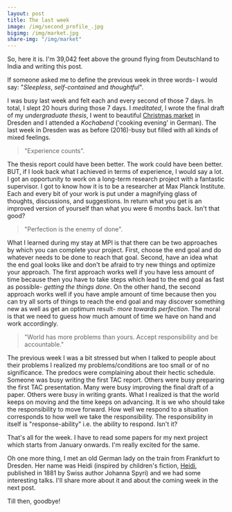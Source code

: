 ```yaml
---
layout: post
title: The last week
image: /img/second_profile_.jpg
bigimg: /img/market.jpg
share-img: "/img/market"
---
```

So, here it is. I'm 39,042 feet above the ground flying from Deutschland to India and writing this post. 

If someone asked me to define the previous week in three words- I would say: "_Sleepless_, _self-contained_ and _thoughtful_".

I was busy last week and felt each and every second of those 7 days. In total, I slept 20 hours during those 7 days. I _meditated_, I wrote the final draft of my _undergraduate thesis_, I went to beautiful [Christmas market](https://en.wikipedia.org/wiki/Striezelmarkt "Striezelmarkt") in Dresden and I attended a _Kochabend_ ('cooking evening' in German). The last week in Dresden was as before (2016)-busy but filled with all kinds of mixed feelings.

>"Experience counts".

The thesis report could have been better. The work could have been better. BUT, if I look back what I achieved in terms of experience, I would say a lot. I got an opportunity to work on a long-term research project with a fantastic supervisor. I got to know how it is to be a researcher at Max Planck Institute. Each and every bit of your work is put under a magnifying glass of thoughts, discussions, and suggestions. In return what you get is an improved version of yourself than what you were 6 months back. Isn't that good?

>"Perfection is the enemy of done".

What I learned during my stay at MPI is that there can be two approaches by which you can complete your project. First, choose the end goal and do whatever needs to be done to reach that goal. Second, have an idea what the end goal looks like and don't be afraid to try new things and optimize your approach. The first approach works well if you have less amount of time because then you have to take steps which lead to the end goal as fast as possible- _getting the things done_. On the other hand, the second approach works well if you have ample amount of time because then you can try all sorts of things to reach the end goal and may discover something new as well as get an optimum result- _more towards perfection_. The moral is that we need to guess how much amount of time we have on hand and work accordingly. 

>"World has more problems than yours. Accept responsibility and be accountable." 

The previous week I was a bit stressed but when I talked to people about their problems I realized my problems/conditions are too small or of no significance. The predocs were complaining about their hectic schedule. Someone was busy writing the first TAC report. Others were busy preparing the first TAC presentation. Many were busy improving the final draft of a paper. Others were busy in writing grants. What I realized is that the world keeps on moving and the time keeps on advancing. It is we who should take the responsibility to move forward. How well we respond to a situation corresponds to how well we take the responsibility. The responsibility in itself is "response-ability" i.e. the ability to respond. Isn't it?

That's all for the week. I have to read some papers for my next project which starts from January onwards. I'm really excited for the same.

Oh one more thing, I  met an old German lady on the train from Frankfurt to Dresden. Her name was Heidi (inspired by children's fiction, [Heidi](https://en.wikipedia.org/wiki/Heidi "Book"), published in 1881 by Swiss author Johanna Spyri) and we had some interesting talks. I'll share more about it and about the coming week in the next post. 

Till then, goodbye! 
